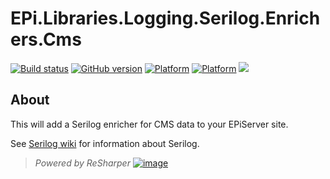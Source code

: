 # EPi.Libraries.Logging.Serilog.Enrichers.Cms

[![Build status](https://ci.appveyor.com/api/projects/status/dc0ds3aafwfui3a3/branch/master?svg=true)](https://ci.appveyor.com/project/jstemerdink/epi-libraries-logging-serilog/branch/master)
[![GitHub version](https://badge.fury.io/gh/jstemerdink%2FEPi.Libraries.Logging.Serilog.Enrichers.svg)](http://badge.fury.io/gh/jstemerdink%2FEPi.Libraries.Logging.Serilog.Enrichers)
[![Platform](https://img.shields.io/badge/platform-.NET%204.6.1-blue.svg?style=flat)](https://msdn.microsoft.com/en-us/library/w0x726c2%28v=vs.110%29.aspx)
[![Platform](https://img.shields.io/badge/EPiServer.Commerce-%2012.0.0-orange.svg?style=flat)](http://world.episerver.com/cms/)
![](https://img.shields.io/github/license/jstemerdink/EPi.Libraries.Logging.Serilog.Enrichers.svg)

## About
This will add a Serilog enricher for CMS data to your EPiServer site.

See [Serilog wiki](https://github.com/serilog/serilog/wiki/) for information about Serilog.

> *Powered by ReSharper*
> [![image](https://i0.wp.com/jstemerdink.files.wordpress.com/2017/08/logo_resharper.png)](http://jetbrains.com)

